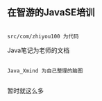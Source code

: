 ## 在智游的JavaSE培训

```

src/com/zhiyou100 为代码

```
Java笔记为老师的文档

```

Java_Xmind 为自己整理的脑图


```

暂时就这么多
